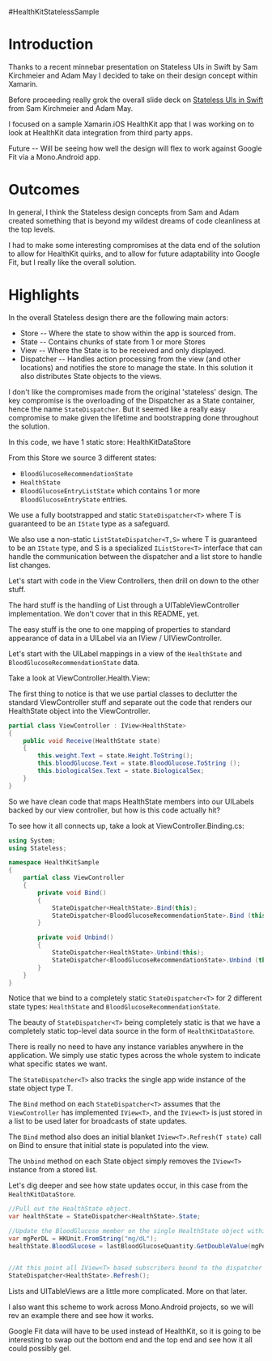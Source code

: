#HealthKitStatelessSample

Introduction
============

Thanks to a recent minnebar presentation on Stateless UIs in Swift by Sam Kirchmeier and Adam May I decided to take on their design concept within Xamarin.

Before proceeding really grok the overall slide deck on [Stateless UIs in Swift](https://speakerdeck.com/skirchmeier/exploring-stateless-uis-in-swift) from Sam Kirchmeier and Adam May.

I focused on a sample Xamarin.iOS HealthKit app that I was working on to look at HealthKit data integration from third party apps.

Future -- Will be seeing how well the design will flex to work against Google Fit via a Mono.Android app.


Outcomes
========

In general, I think the Stateless design concepts from Sam and Adam created something that is beyond my wildest dreams of code cleanliness at the top levels.

I had to make some interesting compromises at the data end of the solution to allow for HealthKit quirks, and to allow for future adaptability into Google Fit, but I really like the overall solution.


Highlights
==========




In the overall Stateless design there are the following main actors:

* Store -- Where the state to show within the app is sourced from.
* State -- Contains chunks of state from 1 or more Stores
* View -- Where the State is to be received and only displayed.
* Dispatcher -- Handles action processing from the view (and other locations) and notifies the store to manage the state. In this solution it also distributes State objects to the views.

I don't like the compromises made from the original 'stateless' design. The key compromise is the overloading of the Dispatcher as a State container, hence the name `StateDispatcher`. But it seemed like a really easy compromise to make given the lifetime and bootstrapping done throughout the solution.

In this code, we have 1 static store: HealthKitDataStore

From this Store we source 3 different states:
* `BloodGlucoseRecommendationState`
* `HealthState`
* `BloodGlucoseEntryListState` which contains 1 or more `BloodGlucoseEntryState` entries.

We use a fully bootstrapped and static `StateDispatcher<T>` where T is guaranteed to be an `IState` type as a safeguard.

We also use a non-static `ListStateDispatcher<T,S>` where T is guaranteed to be an `IState` type, and S is a specialized `IListStore<T>` interface that can handle the communication between the dispatcher and a list store to handle list changes.

Let's start with code in the View Controllers, then drill on down to the other stuff.

The hard stuff is the handling of List<T> through a UITableViewController implementation. We don't cover that in this README, yet.

The easy stuff is the one to one mapping of properties to standard appearance of data in a UILabel via an IView / UIViewController.

Let's start with the UILabel mappings in a view of the `HealthState` and `BloodGlucoseRecommendationState` data.

Take a look at ViewController.Health.View:

The first thing to notice is that we use partial classes to declutter the standard ViewController stuff and separate out the code that renders our HealthState object into the ViewController.

```C#
partial class ViewController : IView<HealthState>
{
	public void Receive(HealthState state)
	{
		this.weight.Text = state.Height.ToString();
		this.bloodGlucose.Text = state.BloodGlucose.ToString ();
		this.biologicalSex.Text = state.BiologicalSex;
	}
}
```

So we have clean code that maps HealthState members into our UILabels backed by our view controller, but how is this code actually hit?

To see how it all connects up, take a look at ViewController.Binding.cs:
```C#
using System;
using Stateless;

namespace HealthKitSample
{
	partial class ViewController
	{
		private void Bind()
		{
			StateDispatcher<HealthState>.Bind(this);
			StateDispatcher<BloodGlucoseRecommendationState>.Bind (this);
		}

		private void Unbind()
		{
			StateDispatcher<HealthState>.Unbind(this);
			StateDispatcher<BloodGlucoseRecommendationState>.Unbind (this);
		}
	}
}
```	

Notice that we bind to a completely static `StateDispatcher<T>` for 2 different state types: `HealthState` and `BloodGlucoseRecommendationState`.

The beauty of `StateDispatcher<T>` being completely static is that we have a completely static top-level data source in the form of `HealthKitDataStore`.

There is really no need to have any instance variables anywhere in the application. We simply use static types across the whole system to indicate what specific states we want.

The `StateDispatcher<T>` also tracks the single app wide instance of the state object type T.

The `Bind` method on each `StateDispatcher<T>` assumes that the `ViewController` has implemented `IView<T>`, and the `IView<T>` is just stored in a list to be used later for broadcasts of state updates.

The `Bind` method also does an initial blanket `IView<T>.Refresh(T state)` call on Bind to ensure that initial state is populated into the view.

The `Unbind` method on each State object simply removes the `IView<T>` instance from a stored list.


Let's dig deeper and see how state updates occur, in this case from the `HealthKitDataStore`.

```C#
//Pull out the HealthState object.
var healthState = StateDispatcher<HealthState>.State;

//Update the BloodGlucose member on the single HealthState object within the app.
var mgPerDL = HKUnit.FromString("mg/dL");
healthState.BloodGlucose = lastBloodGlucoseQuantity.GetDoubleValue(mgPerDL);


//At this point all IView<T> based subscribers bound to the dispatcher will update.
StateDispatcher<HealthState>.Refresh();
```



Lists and UITableViews are a little more complicated. More on that later.

I also want this scheme to work across Mono.Android projects, so we will rev an example there and see how it works.

Google Fit data will have to be used instead of HealthKit, so it is going to be interesting to swap out the bottom end and the top end and see how it all could possibly gel.



